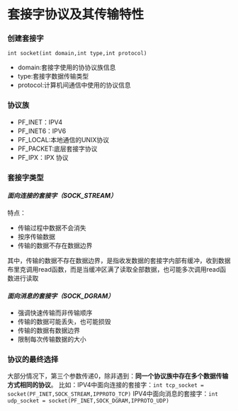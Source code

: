# 套接字协议及其传输特性

### 创建套接字
`int socket(int domain,int type,int protocol)`
- domain:套接字使用的协协议族信息
- type:套接字数据传输类型
- protocol:计算机间通信中使用的协议信息

### 协议族
- PF_INET：IPV4
- PF_INET6：IPV6
- PF_LOCAL:本地通信的UNIX协议
- PF_PACKET:底层套接字协议
- PF_IPX：IPX 协议

### 套接字类型

#### *面向连接的套接字（SOCK_STREAM）*
特点：
- 传输过程中数据不会消失
- 按序传输数据
- 传输的数据不存在数据边界

其中，传输的数据不存在数据边界，是指收发数据的套接字内部有缓冲，收到数据布里克调用read函数，而是当缓冲区满了读取全部数据，也可能多次调用read函数进行读取

#### *面向消息的套接字（SOCK_DGRAM）*
- 强调快速传输而非传输顺序
- 传输的数据可能丢失，也可能损毁
- 传输的数据有数据边界
- 限制每次传输数据的大小

### 协议的最终选择
大部分情况下，第三个参数传递0，除非遇到：**同一个协议族中存在多个数据传输方式相同的协议**。
比如：IPV4中面向连接的套接字：`int tcp_socket = socket(PF_INET,SOCK_STREAM,IPPROTO_TCP)`
IPV4中面向消息的套接字：`int udp_socket = socket(PF_INET,SOCK_DGRAM,IPPROTO_UDP)`

